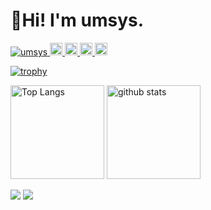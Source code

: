
# 👋Hi! I'm umsys.
<p align="left">
  <a href="https://github.com/umsys/umsys/">
    <img src="https://komarev.com/ghpvc/?username=umsys" alt="umsys" />
  </a>
  <a href="http://twitter.com/umsys_">
    <img height="20" src="https://img.shields.io/twitter/follow/umsys_?label=Twitter&logo=twitter&style=flat" />
  </a>
  <a href="https://github.com/umsys">
    <img height="20" src="https://img.shields.io/github/followers/umsys?label=follow&logo=github&style=flat" />
  </a>
  <a href="http://qiita.com/umsys">
    <img height="20" src="https://qiita-badge.apiapi.app/s/umsys/posts.svg" />
  </a>
  <//qiita.com/umsys">
    <img height="20" src="https://qiita-badge.apiapi.app/s/umsys/contributions.svg" />
  </a>
</p>

[![trophy](https://github-profile-trophy.vercel.app/?username=umsys&theme=onedark)](https://github.com/umsys/github-profile-trophy)

<p align="left"> 
  <img alt="Top Langs" height="150px" src="https://github-readme-stats.vercel.app/api/top-langs/?username=umsys&layout=compact&count_private=true&show_icons=true&show_icons=true&theme=onedark" />
  <img alt="github stats" height="150px" src="https://github-readme-stats.vercel.app/api?username=umsys&count_private=true&show_icons=true&show_icons=true&theme=onedark" />
</p>

[![](https://activity-graph.herokuapp.com/graph?username=umsys&theme=github)](https://activity-graph.herokuapp.com/graph?username=umsys&theme=github)
[![](https://github-readme-streak-stats.herokuapp.com/?user=umsys&theme=dark)](https://github-readme-streak-stats.herokuapp.com/?user=umsys&theme=dark)
